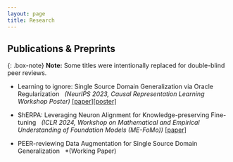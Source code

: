 ```yaml
---
layout: page
title: Research
---
```

## Publications & Preprints

{: .box-note}
**Note:** Some titles were intentionally replaced for double-blind peer reviews. 


- Learning to ignore: Single Source Domain Generalization via Oracle Regularization &nbsp; *(NeurIPS 2023, Causal Representation Learning Workshop Poster)* [[paper]](/assets/pdf/Learning_to_ignore__Single_Source_Domain_Generalization_via_Oracle_Regularization_CRL_NIPS2023.pdf)[[poster]](/assets/pdf/PROF_poster.pdf)

- ShERPA: Leveraging Neuron Alignment for Knowledge-preserving Fine-tuning  &nbsp; *(ICLR 2024, Workshop on Mathematical and Empirical Understanding of Foundation Models
(ME-FoMo))* [[paper]](https://openreview.net/forum?id=BqIxUKqrdD) 

- PEER-reviewing Data Augmentation for Single Source Domain Generalization &nbsp; *(Working Paper)